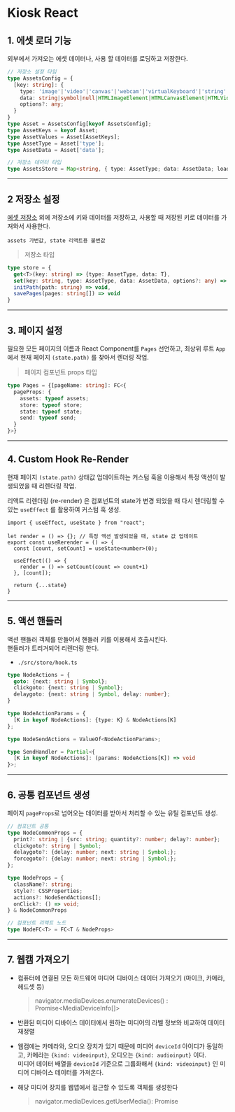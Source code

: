 # Kiosk React 

## 1. 에셋 로더 기능 
외부에서 가져오는 에셋 데이터나, 사용 할 데이터를 로딩하고 저장한다.

```ts
// 저장소 설정 타임
type AssetsConfig = {
  [key: string]: {
    type: 'image'|'video'|'canvas'|'webcam'|'virtualKeyboard'|'string'|'number'|'boolean'|'canvas'|'error';
    data: string|symbol|null|HTMLImageElement|HTMLCanvasElement|HTMLVideoElement;
    options?: any;
  }
}
type Asset = AssetsConfig[keyof AssetsConfig];
type AssetKeys = keyof Asset;
type AssetValues = Asset[AssetKeys];
type AssetType = Asset['type'];
type AssetData = Asset['data'];

// 저장소 데이터 타입
type AssetsStore = Map<string, { type: AssetType; data: AssetData; loaded: boolean; }>
```

-----

## 2 저장소 설정
[에셋 저장소](#1-에셋-로더-기능) 외에 저장소에 키와 데이터를 저장하고, 사용할 때 저장된 키로 데이터를 가져와서 사용한다.

`assets 가변값, state 리액트용 불변값`

> 저장소 타입
```ts
type store = {
  get<T>(key: string) => {type: AssetType, data: T},
  set(key: string, type: AssetType, data: AssetData, options?: any) => void,
  initPath(path: string) => void,
  savePages(pages: string[]) => void
}
```

-----

## 3. 페이지 설정
필요한 모든 페이지의 이름과 React Component를 `Pages` 선언하고, 최상위 루트 `App` 에서 현재 페이지 `(state.path)` 를 찾아서 렌더링 작업.

> 페이지 컴포넌트 props 타입
```ts
type Pages = {[pageName: string]: FC<{
  pageProps: {
    assets: typeof assets;
    store: typeof store;
    state: typeof state;
    send: typeof send;
  }
}>}
```

-----

## 4. Custom Hook Re-Render
현재 페이지 `(state.path)` 상태값 업데이트하는 커스텀 훅을 이용해서 특정 액션이 발생되었을 때 리렌더링 작업.     

리액트 리렌더링 (re-render) 은 컴포넌트의 state가 변경 되었을 때 다시 렌더링할 수 있는 `useEffect` 를 촬용하여 커스텀 훅 생성.     

```tsx
import { useEffect, useState } from "react";

let render = () => {}; // 특정 액션 발생되었을 때, state 값 업데이트
export const useRerender = () => {
  const [count, setCount] = useState<number>(0);

  useEffect(() => {
    render = () => setCount(count => count+1)
  }, [count]);

  return {...state}
}
```

-----

## 5. 액션 핸들러
액션 핸들러 객체를 만들어서 핸들러 키를 이용해서 호출시킨다.  
핸들러가 트리거되어 리렌더링 한다.

* `./src/store/hook.ts`

```ts
type NodeActions = {
  goto: {next: string | Symbol};
  clickgoto: {next: string | Symbol};
  delaygoto: {next: string | Symbol, delay: number};
}

type NodeActionParams = {
  [K in keyof NodeActions]: {type: K} & NodeActions[K]
};

type NodeSendActions = ValueOf<NodeActionParams>;

type SendHandler = Partial<{
  [K in keyof NodeActions]: (params: NodeActions[K]) => void
}>;
```

-----

## 6. 공통 컴포넌트 생성
페이지 `pageProps`로 넘어오는 데이터를 받아서 처리할 수 있는 유틸 컴포넌트 생성.

```ts
// 컴포넌트 공통 
type NodeCommonProps = {
  print?: string | {src: string; quantity?: number; delay?: number};
  clickgoto?: string | Symbol;
  delaygoto?: {delay: number; next: string | Symbol;};
  forcegoto?: {delay: number; next: string | Symbol;};
};

type NodeProps = {
  className?: string;
  style?: CSSProperties;
  actions?: NodeSendActions[];
  onClick?: () => void;
} & NodeCommonProps

// 컴포넌트 리액트 노드
type NodeFC<T> = FC<T & NodeProps>
```

-----

## 7. 웹캠 가져오기

* 컴퓨터에 연결된 모든 하드웨어 미디어 디바이스 데이터 가져오기 (마이크, 카메라, 헤드셋 등)
  > navigator.mediaDevices.enumerateDevices() : Promise<MediaDeviceInfo[]>

* 반환된 미디어 디바이스 데이터에서 원하는 미디어의 라벨 정보와 비교하여 데이터 재정렬

* 웹캠에는 카메라와, 오디오 장치가 있기 때문에 미디어 `deviceId` 아이디가 동일하고, 카메라는 `{kind: videoinput}`, 오디오는 `{kind: audioinput}` 이다.  
미디어 데이터 배열을 `deviceId` 기준으로 그룹화해서 `{kind: videoinput}` 인 미디어 디바이스 데이터를 가져온다.

* 해당 미디어 장치를 웹앱에서 접근할 수 있도록 객체를 생성한다
  > navigator.mediaDevices.getUserMedia(): Promise<MediaStream>


